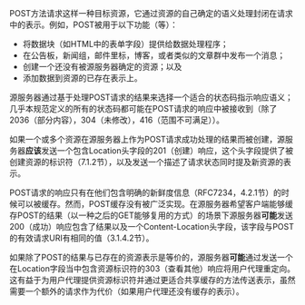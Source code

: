 POST方法请求这样一种目标资源，它通过资源的自己确定的语义处理封闭在请求中的表示。例如，POST被用于以下功能（等）：

- 将数据块（如HTML中的表单字段）提供给数据处理程序；
- 在公告板，新闻组，邮件里标，博客，或者类似的文章群中发布一个消息；
- 创建一个还没有被源服务器确定的资源；以及
- 添加数据到资源的已存在表示上。

源服务器通过基于处理POST请求的结果来选择一个适合的状态码指示响应语义；几乎本规范定义的所有的状态码都可能在POST请求的响应中被接收到（除了2036（部分内容），304（未修改），416（范围不可满足））。

如果一个或多个资源在源服务器上作为POST请求成功处理的结果而被创建，源服务器**应该**发送一个包含Location头字段的201（创建）响应，这个头字段提供了被创建资源的标识符（7.1.2节），以及发送一个描述了请求状态同时提及新资源的表示。 

POST请求的响应只有在他们包含明确的新鲜度信息（RFC7234，4.2.1节）的时候可以被缓存。然而，POST缓存没有被广泛实现。在源服务器希望客户端能够缓存POST的结果（以一种之后的GET能够复用的方式）的场景下源服务器**可能**发送200（成功）响应包含了结果以及一个Content-Location头字段，该字段与POST的有效请求URI有相同的值（3.1.4.2节）。

如果除了POST的结果与已存在的资源表示是等价的，源服务器**可能**通过发送一个在Location字段当中包含资源标识符的303（查看其他）响应将用户代理重定向。这有益于为用户代理提供资源标识符并通过更适合共享缓存的方法传送表示，虽然需要一个额外的请求作为代价（如果用户代理还没有缓存的表示）。